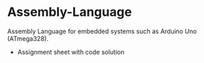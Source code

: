 # Assembly-Language
Assembly Language for embedded systems such as Arduino Uno (ATmega328).
 * Assignment sheet with code solution
